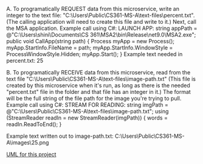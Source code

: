 A. To programatically REQUEST data from this microservice, write an integer to the text file: "C:\Users\Public\CS361-MS-A\text-files\percent.txt". (The calling application will need to create this file and write to it.)
Next, call the MSA application.
Example call using C#:
LAUNCH APP:
string appPath = @"C:\Users\shini\Documents\CS 361\MSA2\bin\Release\net9.0\MSA2.exe";
public void CallApp(string path)
{
    Process myApp = new Process();
    myApp.StartInfo.FileName = path;
    myApp.StartInfo.WindowStyle = ProcessWindowStyle.Hidden;
    myApp.Start();
}
Example text needed in percent.txt: 25

B. To programatically RECEIVE data from this microservice, read from the text file "C:\Users\Public\CS361-MS-A\text-files\image-path.txt" (This file is created by this microservice when it's run, as long as there is the needed "percent.txt" file in the folder and that file has an integer in it.) The format will be the full string of the file path for the image you're trying to pull.
Example call using C#:
STREAM FOR READING: 
string imgPath = @"C:\Users\Public\CS361-MS-A\text-files\image-path.txt";
using (StreamReader readIn = new StreamReader(imgPath))
{
    words = readIn.ReadToEnd();
}

Example text written out to image-path.txt: C:\Users\Public\CS361-MS-A\images\25.png

[UML for this project](UML.png)
